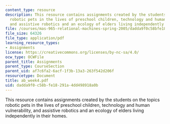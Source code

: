 ```yaml
---
content_type: resource
description: This resource contains assignments created by the students on the topics
  robotic pets in the lives of preschool children, technology and human vulnerability,
  and assistive robotics and an ecology of elders living independently in their homes.
file: /courses/mas-965-relational-machines-spring-2005/dadda9f0c58bfe18291a4dd498918a0b_ab_week4.pdf
file_size: 64326
file_type: application/pdf
learning_resource_types:
- Assignments
license: https://creativecommons.org/licenses/by-nc-sa/4.0/
ocw_type: OCWFile
parent_title: Assignments
parent_type: CourseSection
parent_uid: af7c6fa2-6acf-1f3b-13a3-263f542d206f
resourcetype: Document
title: ab_week4.pdf
uid: dadda9f0-c58b-fe18-291a-4dd498918a0b
---
```

This resource contains assignments created by the students on the topics robotic pets in the lives of preschool children, technology and human vulnerability, and assistive robotics and an ecology of elders living independently in their homes.